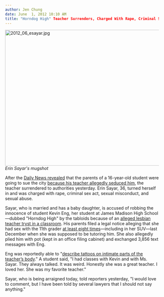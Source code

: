 ```yaml
---
author: Jen Chung
date: June  1, 2012 10:10 AM
title: "Horndog High" Teacher Surrenders, Charged With Rape, Criminal Sex Act
---
```


<p><span class="mt-enclosure mt-enclosure-image" style="display: inline;"> </span></p><div class="image-none"> <img alt="2012_06_esayar.jpg" src="https://web.archive.org/web/20130326005702im_/http://gothamist.com/attachments/jen/2012_06_esayar.jpg" width="640" height="445"> <br> <i> Erin Sayar&apos;s mugshot</i></div> <p></p>

<p>After the <a href="https://web.archive.org/web/20130326005702/http://www.nydailynews.com/new-york/married-teacher-accused-monthlong-sex-romp-with16-year-old-student-school-female-colleagues-caught-naked-classroom-article-1.1087293">Daily News revealed</a> that the parents of a 16-year-old student were going to sue the city <a href="https://web.archive.org/web/20130326005702/http://gothamist.com/2012/05/31/married_teacher_taught_student_abou.php">because his teacher allegedly seduced him</a>, the teacher surrendered to authorities yesterday.  Erin Sayar, 36, turned herself in and was charged with rape, criminal sex act, sexual misconduct, and sexual abuse.</p>

<p>Sayar, who is married and has a baby daughter, is accused of robbing the innocence of student Kevin Eng, her student at James Madison High School&#x2014;dubbed &quot;Horndog High&quot; by the tabloids because of an <a href="https://web.archive.org/web/20130326005702/http://gothamist.com/tags/cindymauro">alleged lesbian teacher tryst in a classroom</a>.  His parents filed a legal notice alleging that she had sex with the 11th grader <a href="https://web.archive.org/web/20130326005702/http://newyork.cbslocal.com/2012/06/01/brooklyn-teacher-accused-of-having-sex-with-16-year-old-student-due-in-court/">at least eight times</a>&#x2014;including in her SUV&#x2014;last December when she was supposed to be tutoring him. She also allegedly plied him with pot (kept in an office filing cabinet) and exchanged 3,856 text messages with Eng.  </p>

<p>Eng was reportedly able to &quot;<a href="https://web.archive.org/web/20130326005702/http://www.nydailynews.com/new-york/latest-horndog-high-teacher-arrested-article-1.1087658">describe tattoos on intimate parts of the teacher&#x2019;s body</a>.&quot; A student said, &quot;I had classes with Kevin and with Ms. Sayar. They always talked. It was weird. Honestly she was a great teacher. I loved her. She was my favorite teacher.&quot;</p>

<p>Sayar, who is being arraigned today, told reporters yesterday, &quot;I would love to comment, but I have been told by several lawyers that I should not say anything.&quot; </p>